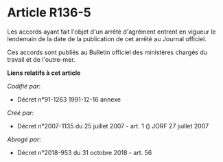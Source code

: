 # Article R136-5

Les accords ayant fait l'objet d'un arrêté d'agrément entrent en vigueur le lendemain de la date de la publication de cet
arrêté au Journal officiel.

Ces accords sont publiés au Bulletin officiel des ministères chargés du travail et de l'outre-mer.

**Liens relatifs à cet article**

_Codifié par_:

  - Décret n°91-1263 1991-12-16 annexe

_Créé par_:

  - Décret n°2007-1135 du 25 juillet 2007 - art. 1 () JORF 27 juillet 2007

_Abrogé par_:

  - Décret n°2018-953 du 31 octobre 2018 - art. 56
